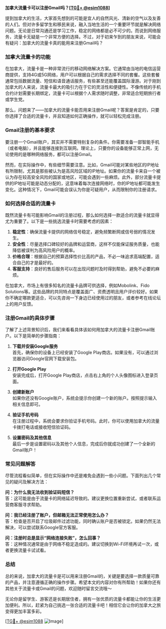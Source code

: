 **加拿大流量卡可以注册Gmail吗？[[TG💪+ @esim1088](https://t.me/s/esim1088)]**

提到加拿大的生活，大家首先想到的可能是宜人的自然风光、清新的空气以及友善的人们。但对许多留学生和移民来说，融入当地生活的一个重要环节就是解决网络问题。无论是日常沟通还是学习工作，稳定的网络都是必不可少的。而说到网络服务，流量卡无疑是一个非常方便的选择。不过，对于初来乍到的朋友来说，可能会有疑问：加拿大的流量卡真的能用来注册Gmail吗？

### 加拿大流量卡的功能

在加拿大，流量卡是一种非常流行的移动网络解决方案。它通常由当地的电信运营商提供，支持4G或5G网络，用户可以根据自己的需求选择不同的套餐。这些套餐通常包括数据流量、短信和语音通话服务，有些甚至还能覆盖国际漫游。对于刚到加拿大的人来说，流量卡最大的吸引力在于它的灵活性和便捷性。不像传统的手机合约计划需要长期绑定，流量卡可以根据个人需求随时调整，非常适合短期旅行者或学生党。

那么，问题来了——加拿大的流量卡能否用来注册Gmail呢？答案是肯定的，只要你选择了合适的流量卡，并且知道如何正确操作，就可以轻松完成注册。

### Gmail注册的基本要求

要注册一个Gmail账户，其实并不需要特别复杂的条件。你需要准备一部智能手机（或者电脑），并且能够连接到互联网。理论上，只要你的设备能够正常上网，无论使用的是哪种网络服务，都可以注册Gmail。

然而，在实际操作中，有些细节需要注意。比如，Gmail可能对某些地区的IP地址有所限制，尤其是那些被认为是高风险区域的IP地址。如果你的流量卡来自一个被认为存在较高安全风险的国家或地区，可能会遇到一些麻烦。此外，部分流量卡提供的IP地址可能是动态分配的，这意味着每次连接网络时，你的IP地址都可能发生变化。这种情况下，Gmail可能会误认为你是可疑用户，从而限制你的注册请求。

### 如何选择合适的流量卡

既然流量卡有可能影响Gmail的注册过程，那么如何选择一款适合的流量卡就显得尤为重要了。以下是一些挑选流量卡时需要考虑的因素：

1. **稳定性**：确保流量卡提供的网络信号稳定，避免频繁断网或信号弱的情况发生。
2. **安全性**：尽量选择口碑较好的品牌和运营商，这样不仅能保证服务质量，也能降低被误判为高风险用户的概率。
3. **价格合理**：根据自己的预算选择性价比高的产品，不必一味追求高端配置，适合自己的才是最好的。
4. **客服支持**：良好的售后服务可以在出现问题时及时得到帮助，避免不必要的麻烦。

在加拿大，市场上有很多知名的流量卡品牌可供选择，例如Mobolink、Fido Solutions等。这些品牌的共同特点是覆盖面广、资费透明且用户评价较好。如果你不确定哪款更适合，可以先咨询一下身边已经使用过的朋友，或者参考在线论坛上的用户反馈。

### 注册Gmail的具体步骤

了解了上述背景知识后，我们来看看具体该如何用加拿大的流量卡注册Gmail账户。以下是简单的步骤指南：

1. **下载并安装Google服务**  
   首先，确保你的设备上已经安装了Google Play商店。如果没有，可以通过浏览器访问Google官网下载安装包。

2. **打开Google Play**  
   安装完成后，打开Google Play商店，点击右上角的个人头像图标进入登录页面。

3. **创建新账户**  
   如果你还没有Google账户，系统会提示你创建一个新的账户。按照提示输入相关信息即可。

4. **验证手机号码**  
   在注册过程中，系统会要求你验证手机号码。此时，你可以使用加拿大的流量卡拨打电话或接收短信验证码。

5. **设置密码及其他信息**  
   最后一步是设置密码以及其他个人信息，完成后你就成功创建了一个全新的Gmail账户！

### 常见问题解答

尽管流程看似简单，但在实际操作中还是难免会遇到一些小问题。下面列出几个常见的疑问及解决方法：

**问：为什么我无法收到验证码短信？**  
答：这可能是由于流量卡的网络延迟导致的。建议更换位置重新尝试，或者联系运营商客服寻求帮助。

**问：我已经注册了账户，但邮箱无法正常使用怎么办？**  
答：检查是否开启了垃圾邮件过滤功能，同时确认账户是否被锁定。如果仍然无法解决，可以尝试联系Google官方客服。

**问：注册时总是显示“网络连接失败”，怎么回事？**  
答：这种情况通常是由于网络不稳定造成的。建议切换到Wi-Fi环境再试一次，或者更换流量卡试试看。

### 总结

总的来说，加拿大的流量卡是可以用来注册Gmail的，关键是要选择一款质量可靠的产品，并注意遵循正确的操作步骤。希望本文的内容对你有所帮助！如果你还有其他关于流量卡或Gmail的问题，欢迎随时留言交流哦～  

无论你是留学生、游客还是长期居住者，拥有一张优质的流量卡都能让你的生活更加便利。所以，赶紧为自己挑选一张合适的流量卡吧！相信它会让你的加拿大之旅变得更加丰富多彩。

[[TG💪+ @esim1088](https://t.me/s/esim1088) ![Image](https://i.postimg.cc/4NQfJmqS/Snipaste-2025-05-13-00-14-12.png)]